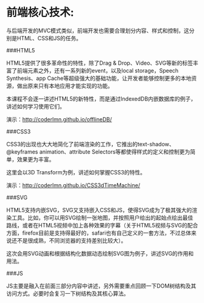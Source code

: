 前端核心技术:
===

与后端开发的MVC模式类似，前端开发也需要合理划分内容、样式和控制，这分别是HTML、CSS和JS的任务。


###HTML5

HTML5提供了很多革命性的特性，除了Drag & Drop、Video、SVG等新的标签丰富了前端元素之外，还有一系列新的event，以及local storage，Speech Synthesis、app Cache等超级强大的基础功能，让开发者能够控制更多的本地资源，做出原来只有本地应用才能实现的功能。

本课程不会逐一讲述HTML5的新特性，而是通过IndexedDB内嵌数据库的例子，讲述如何学习使用它们。

演示：http://coderlmn.github.io/offlineDB/


###CSS3

CSS3的出现也大大地简化了前端渲染的工作，它推出的text-shadow、@keyframes animation、attribute Selectors等都使得样式的定义和控制更为简单，效果更为丰富。

这里会以3D Transform为例，讲述如何掌握CSS3的特性。

演示：http://coderlmn.github.io/CSS3dTimeMachine/


###SVG

HTML5支持内嵌SVG，SVG又支持嵌入CSS和JS，使得SVG成为了极其强大的渲染工具。比如，你可以用SVG绘制一张地图，并按照用户给出的起始点绘出最佳路线，或者在HTML5视频中加上各种效果的字幕（关于HTML5视频与SVG的配合方面，firefox目前是支持得最好的，safari也有自己定义的一套方法，不过总体来说还不是很成熟，不同浏览器的支持差别比较大）。

这次会用SVG动画和根据结构化数据动态绘制SVG图为例子，讲述SVG的作用和用法。


###JS

JS主要是融入在前面三部分内容中讲述，另外需要重点回顾一下DOM树结构及其访问方式。必要时会复习一下树结构及其核心算法。
